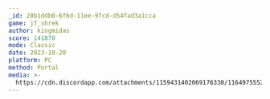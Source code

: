 ```yaml
---
_id: 20b1ddb0-6f6d-11ee-9fcd-d54fad3a1cca
game: jf_shrek
author: kingmidas
score: 141870
mode: Classic
date: 2023-10-20
platform: PC
method: Portal
media: >-
  https://cdn.discordapp.com/attachments/1159431402069176330/1164975552424333442/rn_image_picker_lib_temp_3d8a9326-b62e-4ff2-af09-38533027fdec.jpg?ex=65452b07&is=6532b607&hm=c4244df0c78d45a82304eb0a87a447249a2735b390c3aec13205535e2228304a&
---
```


